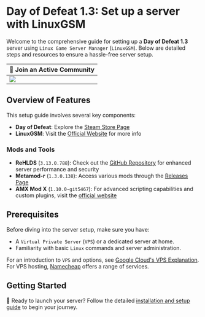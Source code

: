# Day of Defeat 1.3: Set up a server with LinuxGSM

Welcome to the comprehensive guide for setting up a **Day of Defeat 1.3** server using `Linux Game Server Manager` (`LinuxGSM`). Below are detailed steps and resources to ensure a hassle-free server setup.

| 💬 Join an Active Community |
| --------------------------- |
| [![](https://dcbadge.vercel.app/api/server/dodcommunity?style=plastic)](https://discord.gg/dodcommunity) |

## Overview of Features

This setup guide involves several key components:

- **Day of Defeat**: Explore the [Steam Store Page](https://store.steampowered.com/app/30/Day_of_Defeat/)
- **LinuxGSM**: Visit the [Official Website](https://linuxgsm.com/) for more info

### Mods and Tools

- **ReHLDS** (`3.13.0.788`): Check out the [GitHub Repository](https://github.com/dreamstalker/rehlds) for enhanced server performance and security
- **Metamod-r** (`1.3.0.138`): Access various mods through the [Releases Page](https://github.com/theAsmodai/metamod-r/releases)
- **AMX Mod X** (`1.10.0-git5467`): For advanced scripting capabilities and custom plugins, visit the [official website](https://www.amxmodx.org/)

## Prerequisites

Before diving into the server setup, make sure you have:

- A `Virtual Private Server` (`VPS`) or a dedicated server at home.
- Familiarity with basic `Linux` commands and server administration.

For an introduction to `VPS` and options, see [Google Cloud's VPS Explanation](https://cloud.google.com/learn/what-is-a-virtual-private-server). For VPS hosting, [Namecheap](https://www.namecheap.com/hosting/vps/) offers a range of services.

## Getting Started

🎉 Ready to launch your server? Follow the detailed [installation and setup guide](https://github.com/jonathanlinat/day-of-defeat-linuxgsm-server-setup/wiki) to begin your journey.
